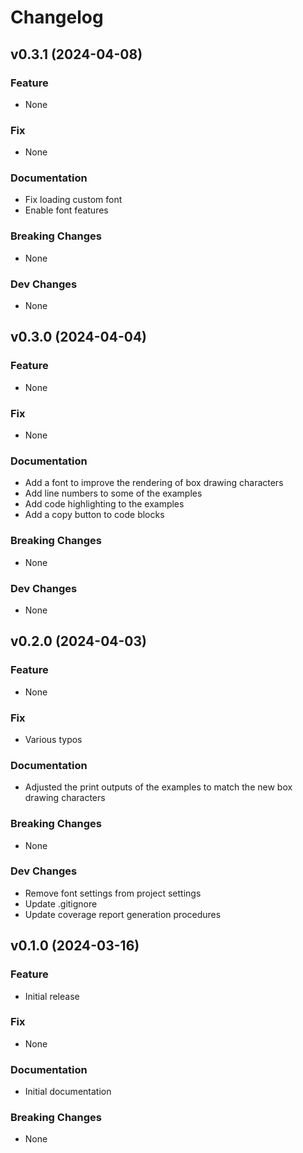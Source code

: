 # Changelog

## v0.3.1 (2024-04-08)

### Feature

- None 

### Fix

- None

### Documentation

- Fix loading custom font
- Enable font features

### Breaking Changes

- None

### Dev Changes
- None


## v0.3.0 (2024-04-04)

### Feature

- None 

### Fix

- None

### Documentation

- Add a font to improve the rendering of box drawing characters
- Add line numbers to some of the examples
- Add code highlighting to the examples
- Add a copy button to code blocks

### Breaking Changes

- None

### Dev Changes
- None


## v0.2.0 (2024-04-03)

### Feature

- None 

### Fix

- Various typos


### Documentation

- Adjusted the print outputs of the examples to match the new box drawing characters

### Breaking Changes

- None

### Dev Changes

- Remove font settings from project settings
- Update .gitignore
- Update coverage report generation procedures


## v0.1.0 (2024-03-16)

### Feature

- Initial release

### Fix

- None

### Documentation

- Initial documentation

### Breaking Changes

- None